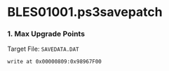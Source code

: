 # BLES01001.ps3savepatch

### 1. Max Upgrade Points

Target File: `SAVEDATA.DAT`

```
write at 0x00000809:0x98967F00
```

